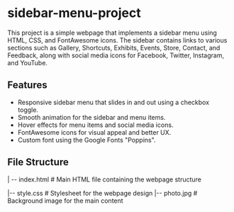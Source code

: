 # sidebar-menu-project

This project is a simple webpage that implements a sidebar menu using HTML, CSS, and FontAwesome icons. The sidebar contains links to various sections such as Gallery, Shortcuts, Exhibits, Events, Store, Contact, and Feedback, along with social media icons for Facebook, Twitter, Instagram, and YouTube.

## Features

- Responsive sidebar menu that slides in and out using a checkbox toggle.
- Smooth animation for the sidebar and menu items.
- Hover effects for menu items and social media icons.
- FontAwesome icons for visual appeal and better UX.
- Custom font using the Google Fonts "Poppins".

## File Structure

| -- index.html # Main HTML file containing the webpage structure 

|-- style.css # Stylesheet for the webpage design 
|-- photo.jpg # Background image for the main content



